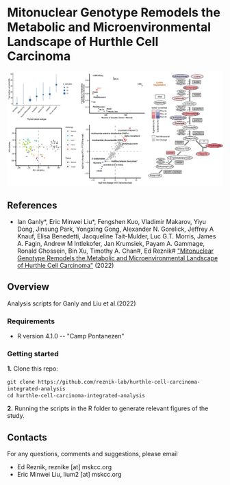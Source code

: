 # Mitonuclear Genotype Remodels the Metabolic and Microenvironmental Landscape of Hurthle Cell Carcinoma

![alt text](https://github.com/reznik-lab/hurthle-cell-carcinoma-integrated-analysis/blob/main/data/github_blob.png "Fig 2. Comparative metabolomics")


## References

* Ian Ganly*, Eric Minwei Liu*, Fengshen Kuo, Vladimir Makarov, Yiyu Dong, Jinsung Park, Yongxing Gong, Alexander N. Gorelick, Jeffrey A Knauf, Elisa Benedetti, Jacqueline Tait-Mulder, Luc G.T. Morris, James A. Fagin, Andrew M Intlekofer, Jan Krumsiek, Payam A. Gammage, Ronald Ghossein, Bin Xu, Timothy A. Chan#, Ed Reznik# ["Mitonuclear Genotype Remodels the Metabolic and Microenvironmental Landscape of Hurthle Cell Carcinoma"](https://www.science.org/doi/10.1126/sciadv.abn9699) (2022)

## Overview
Analysis scripts for Ganly and Liu et al.(2022)


### Requirements
* R version 4.1.0 -- "Camp Pontanezen"


### Getting started

**1.** Clone this repo:
```shell
git clone https://github.com/reznik-lab/hurthle-cell-carcinoma-integrated-analysis
cd hurthle-cell-carcinoma-integrated-analysis
```

**2.** Running the scripts in the R folder to generate relevant figures of the study.

## Contacts
For any questions, comments and suggestions, please email

* Ed Reznik, reznike [at] mskcc.org 
* Eric Minwei Liu, lium2 [at] mskcc.org
